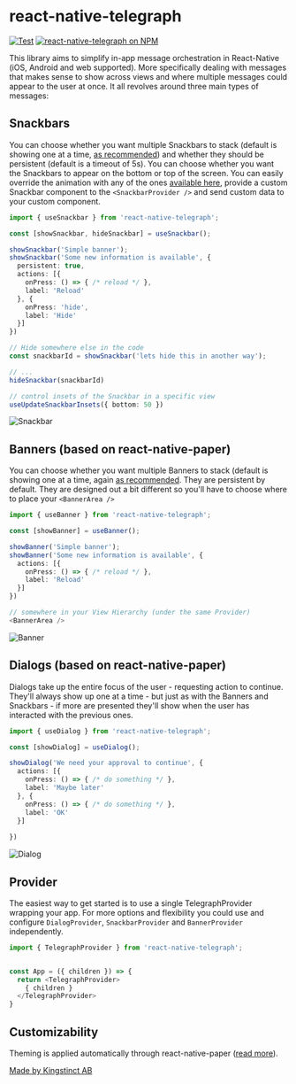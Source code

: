 # react-native-telegraph

[![Test](https://github.com/robertherber/react-native-telegraph/actions/workflows/test.yml/badge.svg)](https://github.com/robertherber/react-native-telegraph/actions/workflows/test.yml)
[![react-native-telegraph on NPM](https://img.shields.io/npm/v/react-native-telegraph)](https://www.npmjs.com/package/react-native-telegraph)

This library aims to simplify in-app message orchestration in React-Native (iOS, Android and web supported). More specifically dealing with messages that makes sense to show across views and where multiple messages could appear to the user at once. It all revolves around three main types of messages:

## Snackbars

You can choose whether you want multiple Snackbars to stack (default is showing one at a time, [as recommended](https://material.io/components/snackbars#usage)) and whether they should be persistent (default is a timeout of 5s). You can choose whether you want the Snackbars to appear on the bottom or top of the screen. You can easily override the animation with any of the ones [available here](https://github.com/oblador/react-native-animatable#animations-2), provide a custom Snackbar component to the `<SnackbarProvider />` and send custom data to your custom component.

```TypeScript
import { useSnackbar } from 'react-native-telegraph';

const [showSnackbar, hideSnackbar] = useSnackbar();

showSnackbar('Simple banner');
showSnackbar('Some new information is available', {
  persistent: true,
  actions: [{
    onPress: () => { /* reload */ },
    label: 'Reload'
  }, {
    onPress: 'hide',
    label: 'Hide'
  }]
})

// Hide somewhere else in the code
const snackbarId = showSnackbar('lets hide this in another way');

// ...
hideSnackbar(snackbarId)

// control insets of the Snackbar in a specific view
useUpdateSnackbarInsets({ bottom: 50 })
```

![Snackbar](https://callstack.github.io/react-native-paper/screenshots/snackbar.gif)

## Banners (based on react-native-paper)

You can choose whether you want multiple Banners to stack (default is showing one at a time, again [as recommended](https://material.io/components/banners#usage). They are persistent by default. They are designed out a bit different so you'll have to choose where to place your `<BannerArea />`

```TypeScript
import { useBanner } from 'react-native-telegraph';

const [showBanner] = useBanner();

showBanner('Simple banner');
showBanner('Some new information is available', {
  actions: [{
    onPress: () => { /* reload */ },
    label: 'Reload'
  }]
})

// somewhere in your View Hierarchy (under the same Provider)
<BannerArea />

```

![Banner](https://callstack.github.io/react-native-paper/screenshots/banner.gif)

## Dialogs (based on react-native-paper)

Dialogs take up the entire focus of the user - requesting action to continue. They'll always show up one at a time - but just as with the Banners and Snackbars - if more are presented they'll show when the user has interacted with the previous ones.

```TypeScript
import { useDialog } from 'react-native-telegraph';

const [showDialog] = useDialog();

showDialog('We need your approval to continue', {
  actions: [{
    onPress: () => { /* do something */ },
    label: 'Maybe later'
  }, {
    onPress: () => { /* do something */ },
    label: 'OK'
  }]
  
})
```

![Dialog](https://callstack.github.io/react-native-paper/screenshots/dialog-1.png)

## Provider

The easiest way to get started is to use a single TelegraphProvider wrapping your app. For more options and flexibility you could use and configure `DialogProvider`, `SnackbarProvider` and `BannerProvider` independently.

```TypeScript
import { TelegraphProvider } from 'react-native-telegraph';


const App = ({ children }) => {
  return <TelegraphProvider>
    { children }
  </TelegraphProvider>
}
```

## Customizability

Theming is applied automatically through react-native-paper ([read more](https://callstack.github.io/react-native-paper/theming.html)).

[Made by Kingstinct AB](https://kingstinct.com)

